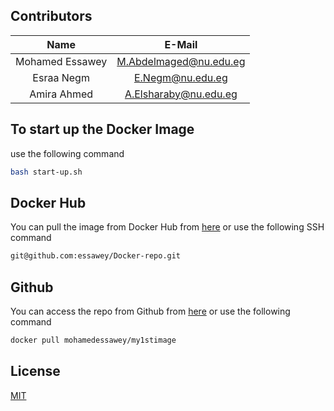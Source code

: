 ## Contributors

|      Name       |       E-Mail           |
|:---------------:|:----------------------:|
| Mohamed Essawey | M.Abdelmaged@nu.edu.eg |
| Esraa Negm      | E.Negm@nu.edu.eg       |
| Amira Ahmed     | A.Elsharaby@nu.edu.eg  |

## To start up the Docker Image
use the following command
```bash
bash start-up.sh
```

## Docker Hub
You can pull the image from Docker Hub from [here](https://hub.docker.com/r/mohamedessawey/my1stimage/) or use the following SSH command
```bash
git@github.com:essawey/Docker-repo.git
```
## Github
You can access the repo from Github from [here](https://github.com/essawey/Docker-repo/) or use the following command
```bash
docker pull mohamedessawey/my1stimage
```

## License
[MIT](https://choosealicense.com/licenses/mit/)

